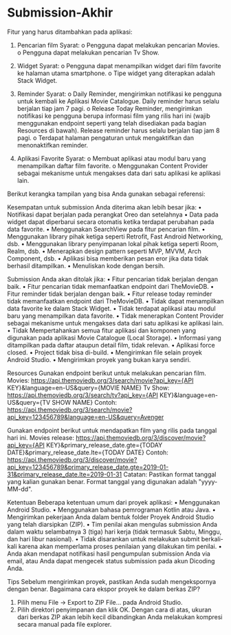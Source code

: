 # Submission-Akhir
Fitur yang harus ditambahkan pada aplikasi:
1.	Pencarian film
Syarat:
o	Pengguna dapat melakukan pencarian Movies.
o	Pengguna dapat melakukan pencarian Tv Show.

2.	Widget
Syarat:
o	Pengguna dapat menampilkan widget dari film favorite ke halaman utama smartphone.
o	Tipe widget yang diterapkan adalah Stack Widget.

3.	Reminder
Syarat:
o	Daily Reminder, mengirimkan notifikasi ke pengguna untuk kembali ke Aplikasi Movie Catalogue. Daily reminder harus selalu berjalan tiap jam 7 pagi.
o	Release Today Reminder, mengirimkan notifikasi ke pengguna berupa informasi film yang rilis hari ini (wajib menggunakan endpoint seperti yang telah disediakan pada bagian Resources di bawah). Release reminder harus selalu berjalan tiap jam 8 pagi.
o	Terdapat halaman pengaturan untuk mengaktifkan dan menonaktifkan reminder.

4.	Aplikasi Favorite
Syarat:
o	Membuat aplikasi atau modul baru yang menampilkan daftar film favorite.
o	Menggunakan Content Provider sebagai mekanisme untuk mengakses data dari satu aplikasi ke aplikasi lain.
 
Berikut kerangka tampilan yang bisa Anda gunakan sebagai referensi:
 
Kesempatan untuk submission Anda diterima akan lebih besar jika:
•	Notifikasi dapat berjalan pada perangkat Oreo dan setelahnya
•	Data pada widget dapat diperbarui secara otomatis ketika terdapat perubahan pada data favorite.
•	Menggunakan SearchView pada fitur pencarian film.
•	Menggunakan library pihak ketiga seperti Retrofit, Fast Android Networking, dsb.
•	Menggunakan library penyimpanan lokal pihak ketiga seperti Room, Realm, dsb.
•	Menerapkan design pattern seperti MVP, MVVM, Arch Component, dsb.
•	Aplikasi bisa memberikan pesan eror jika data tidak berhasil ditampilkan.
•	Menuliskan kode dengan bersih.
 
Submission Anda akan ditolak jika:
•	Fitur pencarian tidak berjalan dengan baik.
•	Fitur pencarian tidak memanfaatkan endpoint dari TheMovieDB.
•	Fitur reminder tidak berjalan dengan baik.
•	Fitur release today reminder tidak memanfaatkan endpoint dari TheMovieDB.
•	Tidak dapat menampilkan data favorite ke dalam Stack Widget.
•	Tidak terdapat aplikasi atau modul baru yang menampilkan data favorite.
•	Tidak menerapkan Content Provider sebagai mekanisme untuk mengakses data dari satu aplikasi ke aplikasi lain.
•	Tidak Mempertahankan semua fitur aplikasi dan komponen yang digunakan pada aplikasi Movie Catalogue (Local Storage).
•	Informasi yang ditampilkan pada daftar ataupun detail film, tidak relevan.
•	Aplikasi force closed.
•	Project tidak bisa di-build.
•	Mengirimkan file selain proyek Android Studio.
•	Mengirimkan proyek yang bukan karya sendiri.
 
Resources
Gunakan endpoint berikut untuk melakukan pencarian film.
Movies: https://api.themoviedb.org/3/search/movie?api_key={API KEY}&language=en-US&query={MOVIE NAME}
Tv Show: https://api.themoviedb.org/3/search/tv?api_key={API KEY}&language=en-US&query={TV SHOW NAME}
Contoh: https://api.themoviedb.org/3/search/movie?api_key=123456789&language=en-US&query=Avenger
 
Gunakan endpoint berikut untuk mendapatkan film yang rilis pada tanggal hari ini.
Movies release: https://api.themoviedb.org/3/discover/movie?api_key={API KEY}&primary_release_date.gte={TODAY DATE}&primary_release_date.lte={TODAY DATE}
Contoh: https://api.themoviedb.org/3/discover/movie?api_key=123456789&primary_release_date.gte=2019-01-31&primary_release_date.lte=2019-01-31
Catatan: Pastikan format tanggal yang kalian gunakan benar. Format tanggal yang digunakan adalah "yyyy-MM-dd".
 
Ketentuan
Beberapa ketentuan umum dari proyek aplikasi:
•	Menggunakan Android Studio.
•	Menggunakan bahasa pemrograman Kotlin atau Java.
•	Mengirimkan pekerjaan Anda dalam bentuk folder Proyek Android Studio yang telah diarsipkan (ZIP).
•	Tim penilai akan mengulas submission Anda dalam waktu selambatnya 3 (tiga) hari kerja (tidak termasuk Sabtu, Minggu, dan hari libur nasional).
•	Tidak disarankan untuk melakukan submit berkali-kali karena akan memperlama proses penilaian yang dilakukan tim penilai.
•	Anda akan mendapat notifikasi hasil pengumpulan submission Anda via email, atau Anda dapat mengecek status submission pada akun Dicoding Anda.
 
Tips
Sebelum mengirimkan proyek, pastikan Anda sudah mengekspornya dengan benar.
Bagaimana cara ekspor proyek ke dalam berkas ZIP?
1.	Pilih menu File → Export to ZIP File... pada Android Studio.
2.	Pilih direktori penyimpanan dan klik OK.
Dengan cara di atas, ukuran dari berkas ZIP akan lebih kecil dibandingkan Anda melakukan kompresi secara manual pada file explorer.

